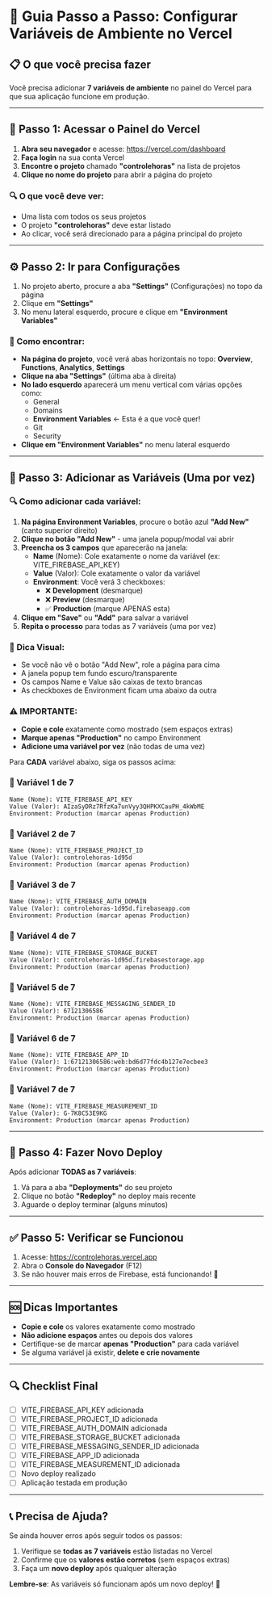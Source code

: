# 🔧 Guia Passo a Passo: Configurar Variáveis de Ambiente no Vercel

## 📋 O que você precisa fazer

Você precisa adicionar **7 variáveis de ambiente** no painel do Vercel para que sua aplicação funcione em produção.

---

## 🚀 Passo 1: Acessar o Painel do Vercel

1. **Abra seu navegador** e acesse: https://vercel.com/dashboard
2. **Faça login** na sua conta Vercel
3. **Encontre o projeto** chamado **"controlehoras"** na lista de projetos
4. **Clique no nome do projeto** para abrir a página do projeto

### 🔍 O que você deve ver:
- Uma lista com todos os seus projetos
- O projeto **"controlehoras"** deve estar listado
- Ao clicar, você será direcionado para a página principal do projeto

---

## ⚙️ Passo 2: Ir para Configurações

1. No projeto aberto, procure a aba **"Settings"** (Configurações) no topo da página
2. Clique em **"Settings"**
3. No menu lateral esquerdo, procure e clique em **"Environment Variables"**

### 📸 Como encontrar:
- **Na página do projeto**, você verá abas horizontais no topo: **Overview**, **Functions**, **Analytics**, **Settings**
- **Clique na aba "Settings"** (última aba à direita)
- **No lado esquerdo** aparecerá um menu vertical com várias opções como:
  - General
  - Domains
  - **Environment Variables** ← Esta é a que você quer!
  - Git
  - Security
- **Clique em "Environment Variables"** no menu lateral esquerdo

---

## 📝 Passo 3: Adicionar as Variáveis (Uma por vez)

### 🔍 Como adicionar cada variável:

1. **Na página Environment Variables**, procure o botão azul **"Add New"** (canto superior direito)
2. **Clique no botão "Add New"** - uma janela popup/modal vai abrir
3. **Preencha os 3 campos** que aparecerão na janela:
   - **Name** (Nome): Cole exatamente o nome da variável (ex: VITE_FIREBASE_API_KEY)
   - **Value** (Valor): Cole exatamente o valor da variável
   - **Environment**: Você verá 3 checkboxes:
     - ❌ **Development** (desmarque)
     - ❌ **Preview** (desmarque) 
     - ✅ **Production** (marque APENAS esta)
4. **Clique em "Save"** ou **"Add"** para salvar a variável
5. **Repita o processo** para todas as 7 variáveis (uma por vez)

### 🎯 Dica Visual:
- Se você não vê o botão "Add New", role a página para cima
- A janela popup tem fundo escuro/transparente
- Os campos Name e Value são caixas de texto brancas
- As checkboxes de Environment ficam uma abaixo da outra

### ⚠️ IMPORTANTE:
- **Copie e cole** exatamente como mostrado (sem espaços extras)
- **Marque apenas "Production"** no campo Environment
- **Adicione uma variável por vez** (não todas de uma vez)

Para **CADA** variável abaixo, siga os passos acima:

### 🔑 Variável 1 de 7
```
Name (Nome): VITE_FIREBASE_API_KEY
Value (Valor): AIzaSyDRz7RfzKa7unVyy3QHPKXCauPH_4kWbME
Environment: Production (marcar apenas Production)
```

### 🔑 Variável 2 de 7
```
Name (Nome): VITE_FIREBASE_PROJECT_ID
Value (Valor): controlehoras-1d95d
Environment: Production (marcar apenas Production)
```

### 🔑 Variável 3 de 7
```
Name (Nome): VITE_FIREBASE_AUTH_DOMAIN
Value (Valor): controlehoras-1d95d.firebaseapp.com
Environment: Production (marcar apenas Production)
```

### 🔑 Variável 4 de 7
```
Name (Nome): VITE_FIREBASE_STORAGE_BUCKET
Value (Valor): controlehoras-1d95d.firebasestorage.app
Environment: Production (marcar apenas Production)
```

### 🔑 Variável 5 de 7
```
Name (Nome): VITE_FIREBASE_MESSAGING_SENDER_ID
Value (Valor): 67121306586
Environment: Production (marcar apenas Production)
```

### 🔑 Variável 6 de 7
```
Name (Nome): VITE_FIREBASE_APP_ID
Value (Valor): 1:67121306586:web:bd6d77fdc4b127e7ecbee3
Environment: Production (marcar apenas Production)
```

### 🔑 Variável 7 de 7
```
Name (Nome): VITE_FIREBASE_MEASUREMENT_ID
Value (Valor): G-7K8C53E9KG
Environment: Production (marcar apenas Production)
```

---

## 🎯 Passo 4: Fazer Novo Deploy

Após adicionar **TODAS as 7 variáveis**:

1. Vá para a aba **"Deployments"** do seu projeto
2. Clique no botão **"Redeploy"** no deploy mais recente
3. Aguarde o deploy terminar (alguns minutos)

---

## ✅ Passo 5: Verificar se Funcionou

1. Acesse: https://controlehoras.vercel.app
2. Abra o **Console do Navegador** (F12)
3. Se não houver mais erros de Firebase, está funcionando! 🎉

---

## 🆘 Dicas Importantes

- **Copie e cole** os valores exatamente como mostrado
- **Não adicione espaços** antes ou depois dos valores
- Certifique-se de marcar **apenas "Production"** para cada variável
- Se alguma variável já existir, **delete e crie novamente**

---

## 🔍 Checklist Final

- [ ] VITE_FIREBASE_API_KEY adicionada
- [ ] VITE_FIREBASE_PROJECT_ID adicionada
- [ ] VITE_FIREBASE_AUTH_DOMAIN adicionada
- [ ] VITE_FIREBASE_STORAGE_BUCKET adicionada
- [ ] VITE_FIREBASE_MESSAGING_SENDER_ID adicionada
- [ ] VITE_FIREBASE_APP_ID adicionada
- [ ] VITE_FIREBASE_MEASUREMENT_ID adicionada
- [ ] Novo deploy realizado
- [ ] Aplicação testada em produção

---

## 📞 Precisa de Ajuda?

Se ainda houver erros após seguir todos os passos:
1. Verifique se **todas as 7 variáveis** estão listadas no Vercel
2. Confirme que os **valores estão corretos** (sem espaços extras)
3. Faça um **novo deploy** após qualquer alteração

**Lembre-se**: As variáveis só funcionam após um novo deploy! 🚀